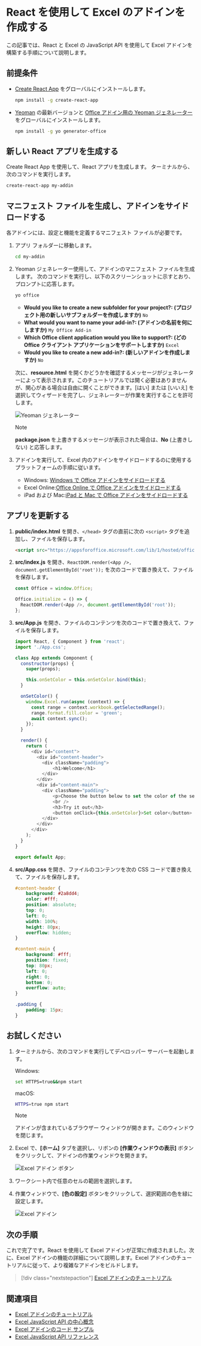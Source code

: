 # <a name="build-an-excel-add-in-using-react"></a>React を使用して Excel のアドインを作成する

この記事では、React と Excel の JavaScript API を使用して Excel アドインを構築する手順について説明します。

## <a name="prerequisites"></a>前提条件

- [Create React App](https://github.com/facebookincubator/create-react-app) をグローバルにインストールします。

    ```bash
    npm install -g create-react-app
    ```

- [Yeoman](https://github.com/yeoman/yo) の最新バージョンと [Office アドイン用の Yeoman ジェネレーター](https://github.com/OfficeDev/generator-office)をグローバルにインストールします。

    ```bash
    npm install -g yo generator-office
    ```

## <a name="generate-a-new-react-app"></a>新しい React アプリを生成する

Create React App を使用して、React アプリを生成します。 ターミナルから、次のコマンドを実行します。

```bash
create-react-app my-addin
```

## <a name="generate-the-manifest-file-and-sideload-the-add-in"></a>マニフェスト ファイルを生成し、アドインをサイドロードする

各アドインには、設定と機能を定義するマニフェスト ファイルが必要です。

1. アプリ フォルダーに移動します。

    ```bash
    cd my-addin
    ```

2. Yeoman ジェネレーター使用して、アドインのマニフェスト ファイルを生成します。 次のコマンドを実行し、以下のスクリーンショットに示すとおり、プロンプトに応答します。

    ```bash
    yo office
    ```

    - **Would you like to create a new subfolder for your project?: (プロジェクト用の新しいサブフォルダーを作成しますか)** `No`
    - **What would you want to name your add-in?: (アドインの名前を何にしますか)** `My Office Add-in`
    - **Which Office client application would you like to support?: (どの Office クライアント アプリケーションをサポートしますか)** `Excel`
    - **Would you like to create a new add-in?: (新しいアドインを作成しますか)** `No`

    次に、**resource.html** を開くかどうかを確認するメッセージがジェネレーターによって表示されます。このチュートリアルでは開く必要はありませんが、関心がある場合は自由に開くことができます。[はい] または [いいえ] を選択してウィザードを完了し、ジェネレーターが作業を実行することを許可します。

    ![Yeoman ジェネレーター](../images/yo-office.png)
    
    > [!NOTE]
    > **package.json** を上書きするメッセージが表示された場合は、**No** (上書きしない) と応答します。

3. アドインを実行して、Excel 内のアドインをサイドロードするのに使用するプラットフォームの手順に従います。

    - Windows: [Windows で Office アドインをサイドロードする](../testing/create-a-network-shared-folder-catalog-for-task-pane-and-content-add-ins.md)
    - Excel Online:[Office Online で Office アドインをサイドロードする](../testing/sideload-office-add-ins-for-testing.md#sideload-an-office-add-in-on-office-online)
    - iPad および Mac:[iPad と Mac で Office アドインをサイドロードする](../testing/sideload-an-office-add-in-on-ipad-and-mac.md)

## <a name="update-the-app"></a>アプリを更新する

1. **public/index.html** を開き、`</head>` タグの直前に次の `<script>` タグを追加し、ファイルを保存します。

    ```html
    <script src="https://appsforoffice.microsoft.com/lib/1/hosted/office.js"></script>
    ```

2. **src/index.js** を開き、`ReactDOM.render(<App />, document.getElementById('root'));` を次のコードで置き換えて、ファイルを保存します。 

    ```typescript
    const Office = window.Office;
    
    Office.initialize = () => {
      ReactDOM.render(<App />, document.getElementById('root'));
    };
    ```

3. **src/App.js** を開き、ファイルのコンテンツを次のコードで置き換えて、ファイルを保存します。 

    ```js
    import React, { Component } from 'react';
    import './App.css';

    class App extends Component {
      constructor(props) {
        super(props);

        this.onSetColor = this.onSetColor.bind(this);
      }

      onSetColor() {
        window.Excel.run(async (context) => {
          const range = context.workbook.getSelectedRange();
          range.format.fill.color = 'green';
          await context.sync();
        });
      }

      render() {
        return (
          <div id="content">
            <div id="content-header">
              <div className="padding">
                  <h1>Welcome</h1>
              </div>
            </div>
            <div id="content-main">
              <div className="padding">
                  <p>Choose the button below to set the color of the selected range to green.</p>
                  <br />
                  <h3>Try it out</h3>
                  <button onClick={this.onSetColor}>Set color</button>
              </div>
            </div>
          </div>
        );
      }
    }

    export default App;
    ```

4. **src/App.css** を開き、ファイルのコンテンツを次の CSS コードで置き換えて、ファイルを保存します。 

    ```css
    #content-header {
        background: #2a8dd4;
        color: #fff;
        position: absolute;
        top: 0;
        left: 0;
        width: 100%;
        height: 80px; 
        overflow: hidden;
    }

    #content-main {
        background: #fff;
        position: fixed;
        top: 80px;
        left: 0;
        right: 0;
        bottom: 0;
        overflow: auto; 
    }

    .padding {
        padding: 15px;
    }
    ```

## <a name="try-it-out"></a>お試しください

1. ターミナルから、次のコマンドを実行してデベロッパー サーバーを起動します。

    Windows: 
    ```bash
    set HTTPS=true&&npm start
    ```

    macOS:
    ```bash
    HTTPS=true npm start
    ```

   > [!NOTE]
   > アドインが含まれているブラウザー ウィンドウが開きます。このウィンドウを閉じます。

2. Excel で、**[ホーム]** タブを選択し、リボンの **[作業ウィンドウの表示]** ボタンをクリックして、アドインの作業ウィンドウを開きます。

    ![Excel アドイン ボタン](../images/excel-quickstart-addin-2b.png)

3. ワークシート内で任意のセルの範囲を選択します。

4. 作業ウィンドウで、**[色の設定]** ボタンをクリックして、選択範囲の色を緑に設定します。

    ![Excel アドイン](../images/excel-quickstart-addin-2c.png)

## <a name="next-steps"></a>次の手順

これで完了です。React を使用して Excel アドインが正常に作成されました。次に、Excel アドインの機能の詳細について説明します。Excel アドインのチュートリアルに従って、より複雑なアドインをビルドします。

> [!div class="nextstepaction"]
> [Excel アドインのチュートリアル](../tutorials/excel-tutorial-create-table.md)

## <a name="see-also"></a>関連項目

* [Excel アドインのチュートリアル](../tutorials/excel-tutorial-create-table.md)
* [Excel JavaScript API の中心概念](../excel/excel-add-ins-core-concepts.md)
* [Excel アドインのコード サンプル](http://dev.office.com/code-samples#?filters=excel,office%20add-ins)
* [Excel JavaScript API リファレンス](https://dev.office.com/reference/add-ins/excel/excel-add-ins-reference-overview)

